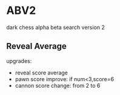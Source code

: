 # ABV2
dark chess alpha beta search version 2  
## Reveal Average 
upgrades:  
*  reveal score average  
*  pawn score improve: if num<3,score=6  
*  cannon score change: from 2 to 6  
